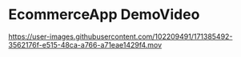 # EcommerceApp DemoVideo

https://user-images.githubusercontent.com/102209491/171385492-3562176f-e515-48ca-a766-a71eae1429f4.mov
